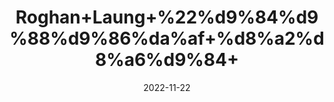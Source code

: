 ---
title: 'Roghan+Laung+%22%d9%84%d9%88%d9%86%da%af+%d8%a2%d8%a6%d9%84+'
date: '2022-11-22' 
metatag: '' 
inventory: '0' 
draft: false 
# meta description 
shortDescripton: 'Clove+oil+has+been+used+for+easing+digestive+upset%2c+relieving+pain%2c+and+helping+with+respiratory+conditions.'
description: 'Oil+%22+%d8%b1%d9%88%d8%ba%d9%86+%22+%d8%aa%db%8c%d9%84'
longdescription: ''
tags: ''
brand: ''
subCategory: ''
unit: '10 ml-Pk'
sellCount: '0'
featured: True
# product Price
price: '70.0'
# Product Short Description
shortDescription: 'Clove+oil+has+been+used+for+easing+digestive+upset%2c+relieving+pain%2c+and+helping+with+respiratory+conditions.'
productID: '228574DD-F53C-ED11-996A-005056B3A416'
type: 'products'
category: 'Oil+%22+%d8%b1%d9%88%d8%ba%d9%86+%22+%d8%aa%db%8c%d9%84' 
thumnailproduct: 'https://eraconnect.blob.core.windows.net/product-images/aminsaddiquidawakhana/f168da2e-9e70-4461-bace-810e80e678c9.webp' 
images:
  - image: 'https://eraconnect.blob.core.windows.net/product-images/aminsaddiquidawakhana/f168da2e-9e70-4461-bace-810e80e678c9.webp'  
Variants:
---